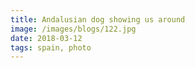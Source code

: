 ```yaml
---
title: Andalusian dog showing us around
image: /images/blogs/122.jpg
date: 2018-03-12
tags: spain, photo
---
```

